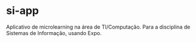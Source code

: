 # si-app
Aplicativo de microlearning na área de TI/Computação.
Para a disciplina de Sistemas de Informação, usando Expo.
